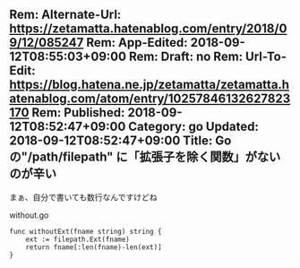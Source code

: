 Rem: Alternate-Url: https://zetamatta.hatenablog.com/entry/2018/09/12/085247
Rem: App-Edited: 2018-09-12T08:55:03+09:00
Rem: Draft: no
Rem: Url-To-Edit: https://blog.hatena.ne.jp/zetamatta/zetamatta.hatenablog.com/atom/entry/10257846132627823170
Rem: Published: 2018-09-12T08:52:47+09:00
Category: go
Updated: 2018-09-12T08:52:47+09:00
Title: Goの"/path/filepath" に「拡張子を除く関数」がないのが辛い
---
まぁ、自分で書いても数行なんですけどね

without.go

```
func withoutExt(fname string) string {
    ext := filepath.Ext(fname)
    return fname[:len(fname)-len(ext)]
}
```